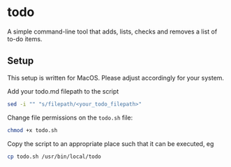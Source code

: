 # todo
A simple command-line tool that adds, lists, checks and removes a list of to-do items.

## Setup
This setup is written for MacOS. Please adjust accordingly for your system.

Add your todo.md filepath to the script
```bash
sed -i "" "s/filepath/<your_todo_filepath>"
```

Change file permissions on the `todo.sh` file:
```bash
chmod +x todo.sh
```

Copy the script to an appropriate place such that it can be executed, eg
```bash
cp todo.sh /usr/bin/local/todo
```
